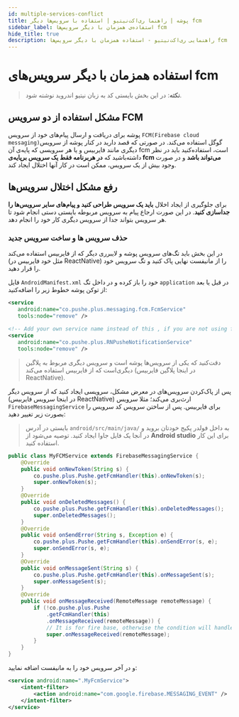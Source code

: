 ```yaml
---
id: multiple-services-conflict
title: پوشه | راهنما ری‌اکت‌نیتیو | استفاده با سرویس‌ها دیگر fcm
sidebar_label: استفاده‌ی همزمان با دیگر سرویس‌ها fcm
hide_title: true
description: راهنمایی ری‌اکت‌نیتیو - استفاده همزمان با دیگر سرویس‌ها fcm
---
```


# استفاده همزمان با دیگر سرویس‌های fcm

> **نکته**:‌ در این بخش بایستی کد به زبان نیتیو اندروید نوشته شود.

## مشکل استفاده‌ از دو سرویس FCM

پوشه برای دریافت و ارسال پیام‌های خود از سرویس ```FCM(Firebase cloud messaging)```گوگل استفاده می‌کند.
در صورتی که قصد دارید در کنار پوشه از سرویس دیگری مانند فایربیس و یا هر سرویسی که پایه‌ی آن fcm است، استفاده‌کنید باید در نظر داشته‌باشید که **در هربرنامه فقط یک سرویس برپایه‌ی fcm می‌تواند باشد** و در صورت وجود بیش از یک سرویس، ممکن است در کار آنها اختلال ایجاد کند.

## رفع مشکل اختلال سرویس‌ها

برای جلوگیری از ایجاد اخلال **باید یک سرویس طراحی کنید و پیام‌های سایر سرویس‌ها را جداسازی کنید**. در این صورت ارجاع پیام به سرویس مربوطه بایستی دستی انجام شود تا هر سرویس بتواند جدا از سرویس دیگری کار خود را انجام دهد.

### حذف سرویس ها و ساخت سرویس جدید

در این بخش باید تگ‌های سرویس پوشه و لایبرری دیگر که از فایربیس استفاده می‌کند (مثل خود فایربیس در ReactNative) را از مانیفست نهایی پاک کنید و تگ سرویس خود را قرار دهید.

فایل `AndroidManifest.xml` خود را باز کرده و در داخل تگ `application` در قبل یا بعد از توکن پوشه خطوط زیر را اضافه‌کنید:

```xml
<service
   android:name="co.pushe.plus.messaging.fcm.FcmService" 
   tools:node="remove" />
   
<!-- Add your own service name instead of this , if you are not using firebase -->
<service
   android:name="co.pushe.plus.RNPusheNotificationService" 
   tools:node="remove" />
```

> دقت‌کنید که یکی از سرویس‌ها پوشه است و سرویس دیگری مربوط به پلاگین دیگری‌است که از فایربیس استفاده می‌کند (در اینجا پلاگین فایربیس ReactNative).

پس از پاک‌کردن سرویس‌های در معرض مشکل، سرویسی ایجاد کنید که از سرویس دیگر (در اینجا سرویس فایربیس ReactNative) ارث‌بری می‌کند؛ مثلا سرویس `FirebaseMessagingService` برای فایربیس. پس از ساختن سرویس کد سرویس را بصورت زیر تغییر دهید:

> بایستی در آدرس `android/src/main/java/` به داخل فولدر پکیج خودتان بروید و در آنجا یک فایل جاوا ایجاد کنید. توصیه می‌شود از **Android studio** برای این کار استفاده کنید.

```java
public class MyFCMService extends FirebaseMessagingService {
    @Override
    public void onNewToken(String s) {
        co.pushe.plus.Pushe.getFcmHandler(this).onNewToken(s);
        super.onNewToken(s);
    }
    @Override
    public void onDeletedMessages() {
        co.pushe.plus.Pushe.getFcmHandler(this).onDeletedMessages();
        super.onDeletedMessages();
    }
    @Override
    public void onSendError(String s, Exception e) {
        co.pushe.plus.Pushe.getFcmHandler(this).onSendError(s, e);
        super.onSendError(s, e);
    }
    @Override
    public void onMessageSent(String s) {
        co.pushe.plus.Pushe.getFcmHandler(this).onMessageSent(s);
        super.onMessageSent(s);
    }
    @Override
    public void onMessageReceived(RemoteMessage remoteMessage) {
        if (!co.pushe.plus.Pushe
            .getFcmHandler(this)
            .onMessageReceived(remoteMessage)) {
            // It is for fire base, otherwise the condition will handle the message for Pushe
            super.onMessageReceived(remoteMessage);
        }
    }
}
```

و در آخر سرویس خود را به مانیفست اضافه نمایید:

```xml
<service android:name=".MyFcmService">
    <intent-filter>
        <action android:name="com.google.firebase.MESSAGING_EVENT" />
    </intent-filter>
</service>
```